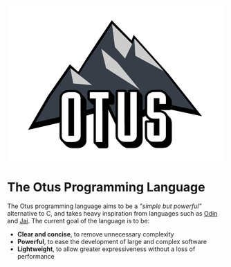 ![Otus Logo](/Otus.svg)
# The Otus Programming Language
The Otus programming language aims to be a *"simple but powerful"* alternative to C, and takes heavy inspiration from languages such as [Odin](https://odin-lang.org/) and 
[Jai](https://www.youtube.com/playlist?list=PLmV5I2fxaiCKfxMBrNsU1kgKJXD3PkyxO). The current goal of the language is to be:
* **Clear and concise**, to remove unnecessary complexity
* **Powerful**, to ease the development of large and complex software
* **Lightweight**, to allow greater expressiveness without a loss of performance
